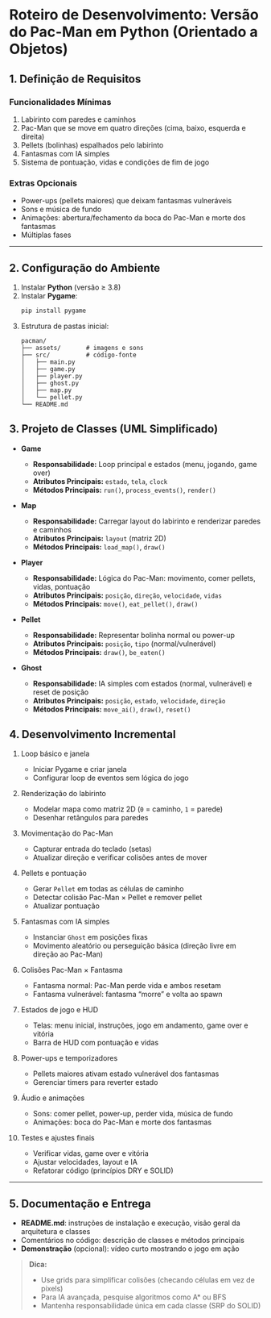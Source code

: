 # Roteiro de Desenvolvimento: Versão do Pac-Man em Python (Orientado a Objetos)

## 1. Definição de Requisitos

### Funcionalidades Mínimas
1. Labirinto com paredes e caminhos
2. Pac-Man que se move em quatro direções (cima, baixo, esquerda e direita)
3. Pellets (bolinhas) espalhados pelo labirinto
4. Fantasmas com IA simples
5. Sistema de pontuação, vidas e condições de fim de jogo

### Extras Opcionais
- Power-ups (pellets maiores) que deixam fantasmas vulneráveis
- Sons e música de fundo
- Animações: abertura/fechamento da boca do Pac-Man e morte dos fantasmas
- Múltiplas fases

---

## 2. Configuração do Ambiente

1. Instalar **Python** (versão ≥ 3.8)
2. Instalar **Pygame**:
   ```bash
   pip install pygame
   ```
3. Estrutura de pastas inicial:
   ```plaintext
   pacman/
   ├── assets/       # imagens e sons
   ├── src/          # código-fonte
   │   ├── main.py
   │   ├── game.py
   │   ├── player.py
   │   ├── ghost.py
   │   ├── map.py
   │   └── pellet.py
   └── README.md
   ```

## 3. Projeto de Classes (UML Simplificado)

- **Game**
    - **Responsabilidade:** Loop principal e estados (menu, jogando, game over)
    - **Atributos Principais:** `estado`, `tela`, `clock`
    - **Métodos Principais:** `run()`, `process_events()`, `render()`

- **Map**
    - **Responsabilidade:** Carregar layout do labirinto e renderizar paredes e caminhos
    - **Atributos Principais:** `layout` (matriz 2D)
    - **Métodos Principais:** `load_map()`, `draw()`

- **Player**
    - **Responsabilidade:** Lógica do Pac-Man: movimento, comer pellets, vidas, pontuação
    - **Atributos Principais:** `posição`, `direção`, `velocidade`, `vidas`
    - **Métodos Principais:** `move()`, `eat_pellet()`, `draw()`

- **Pellet**
    - **Responsabilidade:** Representar bolinha normal ou power-up
    - **Atributos Principais:** `posição`, `tipo` (normal/vulnerável)
    - **Métodos Principais:** `draw()`, `be_eaten()`

- **Ghost**
    - **Responsabilidade:** IA simples com estados (normal, vulnerável) e reset de posição
    - **Atributos Principais:** `posição`, `estado`, `velocidade`, `direção`
    - **Métodos Principais:** `move_ai()`, `draw()`, `reset()`

## 4. Desenvolvimento Incremental

1. Loop básico e janela
   - Iniciar Pygame e criar janela
   - Configurar loop de eventos sem lógica do jogo

2. Renderização do labirinto
   - Modelar mapa como matriz 2D (`0` = caminho, `1` = parede)
   - Desenhar retângulos para paredes

3. Movimentação do Pac-Man
   - Capturar entrada do teclado (setas)
   - Atualizar direção e verificar colisões antes de mover

4. Pellets e pontuação
   - Gerar `Pellet` em todas as células de caminho
   - Detectar colisão Pac-Man × Pellet e remover pellet
   - Atualizar pontuação

5. Fantasmas com IA simples
   - Instanciar `Ghost` em posições fixas
   - Movimento aleatório ou perseguição básica (direção livre em direção ao Pac-Man)

6. Colisões Pac-Man × Fantasma
   - Fantasma normal: Pac-Man perde vida e ambos resetam
   - Fantasma vulnerável: fantasma “morre” e volta ao spawn

7. Estados de jogo e HUD
   - Telas: menu inicial, instruções, jogo em andamento, game over e vitória
   - Barra de HUD com pontuação e vidas

8. Power-ups e temporizadores
   - Pellets maiores ativam estado vulnerável dos fantasmas
   - Gerenciar timers para reverter estado

9. Áudio e animações
   - Sons: comer pellet, power-up, perder vida, música de fundo
   - Animações: boca do Pac-Man e morte dos fantasmas

10. Testes e ajustes finais
    - Verificar vidas, game over e vitória
    - Ajustar velocidades, layout e IA
    - Refatorar código (princípios DRY e SOLID)

---

## 5. Documentação e Entrega

- **README.md**: instruções de instalação e execução, visão geral da arquitetura e classes
- Comentários no código: descrição de classes e métodos principais
- **Demonstração** (opcional): vídeo curto mostrando o jogo em ação

> **Dica:**
> - Use grids para simplificar colisões (checando células em vez de pixels)
> - Para IA avançada, pesquise algoritmos como A* ou BFS
> - Mantenha responsabilidade única em cada classe (SRP do SOLID)

